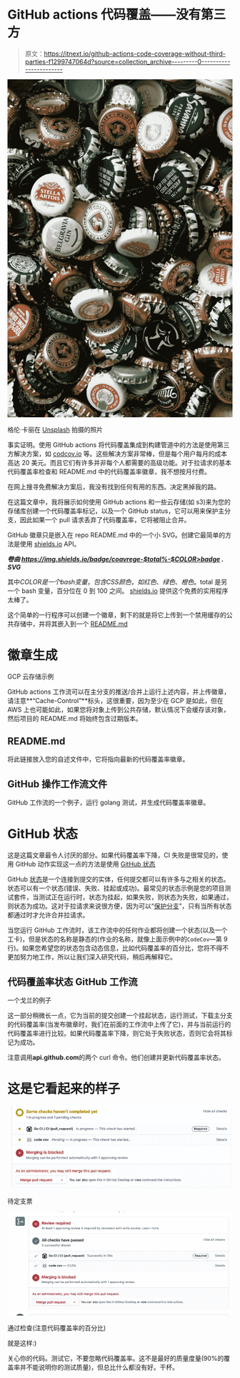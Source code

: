 # GitHub actions 代码覆盖——没有第三方

> 原文：<https://itnext.io/github-actions-code-coverage-without-third-parties-f1299747064d?source=collection_archive---------0----------------------->

![](img/a2d620d70f07246acac2ed61fa93187c.png)

格伦·卡丽在 [Unsplash](https://unsplash.com?utm_source=medium&utm_medium=referral) 拍摄的照片

事实证明。使用 GitHub actions 将代码覆盖集成到构建管道中的方法是使用第三方解决方案，如 [codcov.io](https://codecov.io/) 等。这些解决方案非常棒，但是每个用户每月的成本高达 20 美元。而且它们有许多并非每个人都需要的高级功能。对于拉请求的基本代码覆盖率检查和 README.md 中的代码覆盖率徽章，我不想按月付费。

在网上搜寻免费解决方案后，我没有找到任何有用的东西。决定黑掉我的路。

在这篇文章中，我将展示如何使用 GitHub actions 和一些云存储(如 s3)来为您的存储库创建一个代码覆盖率标记，以及一个 GitHub status，它可以用来保护主分支，因此如果一个 pull 请求丢弃了代码覆盖率，它将被阻止合并。

GitHub 徽章只是嵌入在 repo README.md 中的一个小 SVG。创建它最简单的方法是使用 [shields.io](http://shields.io/) API。

***卷曲 https://img.shields.io/badge/coavrege-$total%-$COLOR>badge . SVG***

其中$COLOR 是一个 bash 变量，包含 CSS 颜色，如红色、绿色、橙色。$total 是另一个 bash 变量，百分位在 0 到 100 之间。 [shields.io](http://shields.io/) 提供这个免费的实用程序太棒了。

这个简单的一行程序可以创建一个徽章，剩下的就是将它上传到一个禁用缓存的公共存储中，并将其嵌入到一个 [README.md](http://README.md)

# 徽章生成

GCP 云存储示例

GitHub actions 工作流可以在主分支的推送/合并上运行上述内容，并上传徽章，请注意**“Cache-Control”**标头，这很重要，因为至少在 GCP 是如此，但在 AWS 上也可能如此，如果您将对象上传到公共存储，默认情况下会缓存该对象，然后项目的 README.md 将始终包含过期版本。

## README.md

将此链接放入您的自述文件中，它将指向最新的代码覆盖率徽章。

## GitHub 操作工作流文件

GitHub 工作流的一个例子，运行 golang 测试，并生成代码覆盖率徽章。

# GitHub 状态

这是这篇文章最令人讨厌的部分。如果代码覆盖率下降，CI 失败是很常见的，使用 GitHub 动作实现这一点的方法是使用 [GitHub 状态](https://docs.github.com/en/rest/reference/repos#statuses)

GitHub [状态](https://docs.github.com/en/rest/reference/repos#statuses)是一个连接到提交的实体，任何提交都可以有许多与之相关的状态。状态可以有一个状态(错误、失败、挂起或成功)。最常见的状态示例是您的项目测试套件，当测试正在运行时，状态为挂起，如果失败，则状态为失败，如果通过，则状态为成功。这对于拉请求来说很方便，因为可以“[保护分支](https://docs.github.com/en/github/administering-a-repository/about-protected-branches)”，只有当所有状态都通过时才允许合并拉请求。

当您运行 GitHub 工作流时，该工作流中的任何作业都将创建一个状态(以及一个工卡)，但是状态的名称是静态的(作业的名称，就像上面示例中的`CodeCov`—第 9 行)。如果您希望您的状态包含动态信息，比如代码覆盖率的百分比，您将不得不更加努力地工作，所以让我们深入研究代码，稍后再解释它。

## 代码覆盖率状态 GitHub 工作流

一个戈兰的例子

这一部分稍微长一点，它为当前的提交创建一个挂起状态，运行测试，下载主分支的代码覆盖率(当发布徽章时，我们在前面的工作流中上传了它)，并与当前运行的代码覆盖率进行比较。如果代码覆盖率下降，则它处于失败状态，否则它会将其标记为成功。

注意调用**api.github.com**的两个 curl 命令。他们创建并更新代码覆盖率状态。

# 这是它看起来的样子

![](img/28c6effca386cb926b600a085e86cc6a.png)

待定支票

![](img/35ca920f017e984f534b2f61b3059843.png)

通过检查(注意代码覆盖率的百分比)

就是这样:)

关心你的代码。测试它，不要忽略代码覆盖率。这不是最好的质量度量(90%的覆盖率并不能说明你的测试质量)，但总比什么都没有好。干杯。
